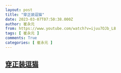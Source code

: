 ```yaml
---
layout: post
title: "穿正装逗猫"
date: 2023-03-07T07:50:38.000Z
author: 崔永元
from: https://www.youtube.com/watch?v=ijuu7OJb_L8
tags: [ 崔永元 ]
comments: True
categories: [ 崔永元 ]
---
```

<!--1678175438000-->
[穿正装逗猫](https://www.youtube.com/watch?v=ijuu7OJb_L8)
------

<div>

</div>
